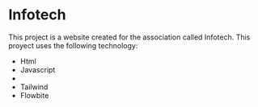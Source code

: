 # Infotech

<p>This project is a website created for the association called Infotech. 
This proyect uses the following technology:</p>

<ul>
    <li>Html</li>
    <li>Javascript<li>
    <li>Tailwind</li>
    <li>Flowbite</li>
</ul>
